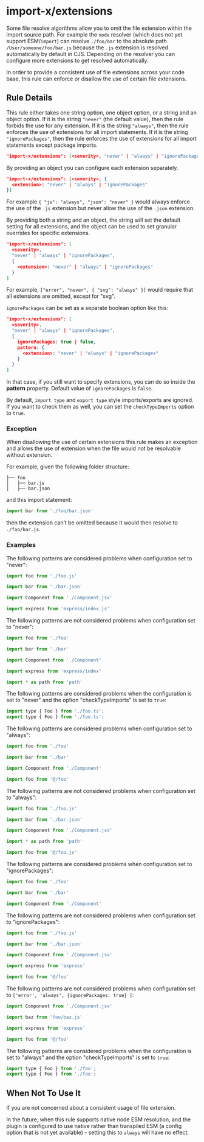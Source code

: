 # import-x/extensions

<!-- end auto-generated rule header -->

Some file resolve algorithms allow you to omit the file extension within the import source path. For example the `node` resolver (which does not yet support ESM/`import`) can resolve `./foo/bar` to the absolute path `/User/someone/foo/bar.js` because the `.js` extension is resolved automatically by default in CJS. Depending on the resolver you can configure more extensions to get resolved automatically.

In order to provide a consistent use of file extensions across your code base, this rule can enforce or disallow the use of certain file extensions.

## Rule Details

This rule either takes one string option, one object option, or a string and an object option. If it is the string `"never"` (the default value), then the rule forbids the use for any extension. If it is the string `"always"`, then the rule enforces the use of extensions for all import statements. If it is the string `"ignorePackages"`, then the rule enforces the use of extensions for all import statements except package imports.

```json
"import-x/extensions": [<severity>, "never" | "always" | "ignorePackages"]
```

By providing an object you can configure each extension separately.

```json
"import-x/extensions": [<severity>, {
  <extension>: "never" | "always" | "ignorePackages"
}]
```

For example `{ "js": "always", "json": "never" }` would always enforce the use of the `.js` extension but never allow the use of the `.json` extension.

By providing both a string and an object, the string will set the default setting for all extensions, and the object can be used to set granular overrides for specific extensions.

```json
"import-x/extensions": [
  <severity>,
  "never" | "always" | "ignorePackages",
  {
    <extension>: "never" | "always" | "ignorePackages"
  }
]
```

For example, `["error", "never", { "svg": "always" }]` would require that all extensions are omitted, except for "svg".

`ignorePackages` can be set as a separate boolean option like this:

```json
"import-x/extensions": [
  <severity>,
  "never" | "always" | "ignorePackages",
  {
    ignorePackages: true | false,
    pattern: {
      <extension>: "never" | "always" | "ignorePackages"
    }
  }
]
```

In that case, if you still want to specify extensions, you can do so inside the **pattern** property.
Default value of `ignorePackages` is `false`.

By default, `import type` and `export type` style imports/exports are ignored. If you want to check them as well, you can set the `checkTypeImports` option to `true`.

### Exception

When disallowing the use of certain extensions this rule makes an exception and allows the use of extension when the file would not be resolvable without extension.

For example, given the following folder structure:

```pt
├── foo
│   ├── bar.js
│   ├── bar.json
```

and this import statement:

```js
import bar from './foo/bar.json'
```

then the extension can’t be omitted because it would then resolve to `./foo/bar.js`.

### Examples

The following patterns are considered problems when configuration set to "never":

```js
import foo from './foo.js'

import bar from './bar.json'

import Component from './Component.jsx'

import express from 'express/index.js'
```

The following patterns are not considered problems when configuration set to "never":

```js
import foo from './foo'

import bar from './bar'

import Component from './Component'

import express from 'express/index'

import * as path from 'path'
```

The following patterns are considered problems when the configuration is set to "never" and the option "checkTypeImports" is set to `true`:

```js
import type { Foo } from './foo.ts';
export type { Foo } from './foo.ts';
```

The following patterns are considered problems when configuration set to "always":

```js
import foo from './foo'

import bar from './bar'

import Component from './Component'

import foo from '@/foo'
```

The following patterns are not considered problems when configuration set to "always":

```js
import foo from './foo.js'

import bar from './bar.json'

import Component from './Component.jsx'

import * as path from 'path'

import foo from '@/foo.js'
```

The following patterns are considered problems when configuration set to "ignorePackages":

```js
import foo from './foo'

import bar from './bar'

import Component from './Component'
```

The following patterns are not considered problems when configuration set to "ignorePackages":

```js
import foo from './foo.js'

import bar from './bar.json'

import Component from './Component.jsx'

import express from 'express'

import foo from '@/foo'
```

The following patterns are not considered problems when configuration set to `['error', 'always', {ignorePackages: true} ]`:

```js
import Component from './Component.jsx'

import baz from 'foo/baz.js'

import express from 'express'

import foo from '@/foo'
```

The following patterns are considered problems when the configuration is set to "always" and the option "checkTypeImports" is set to `true`:

```js
import type { Foo } from './foo';
export type { Foo } from './foo';
```

## When Not To Use It

If you are not concerned about a consistent usage of file extension.

In the future, when this rule supports native node ESM resolution, and the plugin is configured to use native rather than transpiled ESM (a config option that is not yet available) - setting this to `always` will have no effect.
